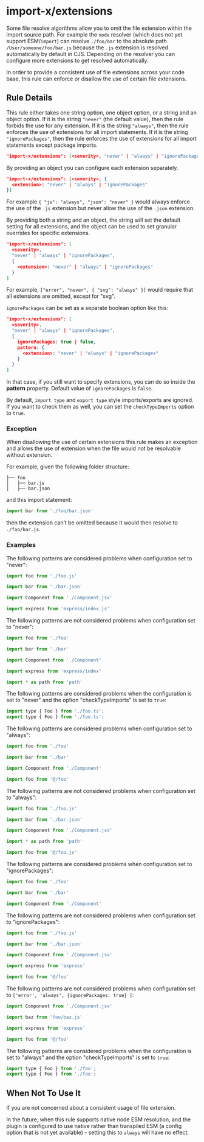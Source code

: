 # import-x/extensions

<!-- end auto-generated rule header -->

Some file resolve algorithms allow you to omit the file extension within the import source path. For example the `node` resolver (which does not yet support ESM/`import`) can resolve `./foo/bar` to the absolute path `/User/someone/foo/bar.js` because the `.js` extension is resolved automatically by default in CJS. Depending on the resolver you can configure more extensions to get resolved automatically.

In order to provide a consistent use of file extensions across your code base, this rule can enforce or disallow the use of certain file extensions.

## Rule Details

This rule either takes one string option, one object option, or a string and an object option. If it is the string `"never"` (the default value), then the rule forbids the use for any extension. If it is the string `"always"`, then the rule enforces the use of extensions for all import statements. If it is the string `"ignorePackages"`, then the rule enforces the use of extensions for all import statements except package imports.

```json
"import-x/extensions": [<severity>, "never" | "always" | "ignorePackages"]
```

By providing an object you can configure each extension separately.

```json
"import-x/extensions": [<severity>, {
  <extension>: "never" | "always" | "ignorePackages"
}]
```

For example `{ "js": "always", "json": "never" }` would always enforce the use of the `.js` extension but never allow the use of the `.json` extension.

By providing both a string and an object, the string will set the default setting for all extensions, and the object can be used to set granular overrides for specific extensions.

```json
"import-x/extensions": [
  <severity>,
  "never" | "always" | "ignorePackages",
  {
    <extension>: "never" | "always" | "ignorePackages"
  }
]
```

For example, `["error", "never", { "svg": "always" }]` would require that all extensions are omitted, except for "svg".

`ignorePackages` can be set as a separate boolean option like this:

```json
"import-x/extensions": [
  <severity>,
  "never" | "always" | "ignorePackages",
  {
    ignorePackages: true | false,
    pattern: {
      <extension>: "never" | "always" | "ignorePackages"
    }
  }
]
```

In that case, if you still want to specify extensions, you can do so inside the **pattern** property.
Default value of `ignorePackages` is `false`.

By default, `import type` and `export type` style imports/exports are ignored. If you want to check them as well, you can set the `checkTypeImports` option to `true`.

### Exception

When disallowing the use of certain extensions this rule makes an exception and allows the use of extension when the file would not be resolvable without extension.

For example, given the following folder structure:

```pt
├── foo
│   ├── bar.js
│   ├── bar.json
```

and this import statement:

```js
import bar from './foo/bar.json'
```

then the extension can’t be omitted because it would then resolve to `./foo/bar.js`.

### Examples

The following patterns are considered problems when configuration set to "never":

```js
import foo from './foo.js'

import bar from './bar.json'

import Component from './Component.jsx'

import express from 'express/index.js'
```

The following patterns are not considered problems when configuration set to "never":

```js
import foo from './foo'

import bar from './bar'

import Component from './Component'

import express from 'express/index'

import * as path from 'path'
```

The following patterns are considered problems when the configuration is set to "never" and the option "checkTypeImports" is set to `true`:

```js
import type { Foo } from './foo.ts';
export type { Foo } from './foo.ts';
```

The following patterns are considered problems when configuration set to "always":

```js
import foo from './foo'

import bar from './bar'

import Component from './Component'

import foo from '@/foo'
```

The following patterns are not considered problems when configuration set to "always":

```js
import foo from './foo.js'

import bar from './bar.json'

import Component from './Component.jsx'

import * as path from 'path'

import foo from '@/foo.js'
```

The following patterns are considered problems when configuration set to "ignorePackages":

```js
import foo from './foo'

import bar from './bar'

import Component from './Component'
```

The following patterns are not considered problems when configuration set to "ignorePackages":

```js
import foo from './foo.js'

import bar from './bar.json'

import Component from './Component.jsx'

import express from 'express'

import foo from '@/foo'
```

The following patterns are not considered problems when configuration set to `['error', 'always', {ignorePackages: true} ]`:

```js
import Component from './Component.jsx'

import baz from 'foo/baz.js'

import express from 'express'

import foo from '@/foo'
```

The following patterns are considered problems when the configuration is set to "always" and the option "checkTypeImports" is set to `true`:

```js
import type { Foo } from './foo';
export type { Foo } from './foo';
```

## When Not To Use It

If you are not concerned about a consistent usage of file extension.

In the future, when this rule supports native node ESM resolution, and the plugin is configured to use native rather than transpiled ESM (a config option that is not yet available) - setting this to `always` will have no effect.
